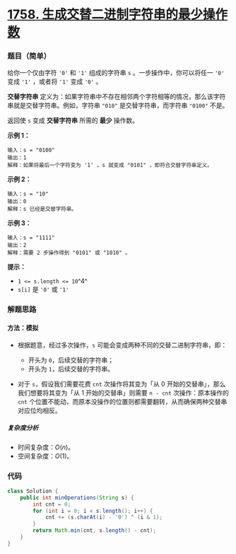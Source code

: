 # [1758. 生成交替二进制字符串的最少操作数](https://leetcode.cn/problems/minimum-changes-to-make-alternating-binary-string/)

### 题目（简单）

给你一个仅由字符 `'0'` 和 `'1'` 组成的字符串 `s` 。一步操作中，你可以将任一 `'0'` 变成 `'1'` ，或者将 `'1'` 变成 `'0'` 。

**交替字符串** 定义为：如果字符串中不存在相邻两个字符相等的情况，那么该字符串就是交替字符串。例如，字符串 `"010"` 是交替字符串，而字符串 `"0100"` 不是。

返回使 `s` 变成 **交替字符串** 所需的 **最少** 操作数。

**示例 1：**

```
输入：s = "0100"
输出：1
解释：如果将最后一个字符变为 '1' ，s 就变成 "0101" ，即符合交替字符串定义。
```

**示例 2：**

```
输入：s = "10"
输出：0
解释：s 已经是交替字符串。
```

**示例 3：**

```
输入：s = "1111"
输出：2
解释：需要 2 步操作得到 "0101" 或 "1010" 。
```

**提示：**

* `1 <= s.length <= 10`^4^
* `s[i]` 是 `'0'` 或 `'1'`


### 解题思路

#### 方法：模拟

- 根据题意，经过多次操作，`s` 可能会变成两种不同的交替二进制字符串，即：

  - 开头为 `0`，后续交替的字符串；
  - 开头为 `1`，后续交替的字符串。
- 对于 `s`，假设我们需要花费 `cnt` 次操作将其变为「从 0 开始的交替串」，那么我们想要将其变为「从 1 开始的交替串」则需要 `n - cnt` 次操作：原本操作的 `cnt` 个位置不能动，而原本没操作的位置则都需要翻转，从而确保两种交替串对应位均相反。

##### 复杂度分析

- 时间复杂度：$O(n)$。
- 空间复杂度：$O(1)$。

### 代码

```java
class Solution {
    public int minOperations(String s) {
        int cnt = 0;
        for (int i = 0; i < s.length(); i++) {
            cnt += (s.charAt(i) - '0') ^ (i & 1);
        }
        return Math.min(cnt, s.length() - cnt);
    }
}
```
